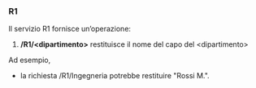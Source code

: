 ### R1
Il servizio R1 fornisce un’operazione:
1. **/R1/&lt;dipartimento>** restituisce il nome del capo del &lt;dipartimento>

Ad esempio,
* la richiesta /R1/Ingegneria potrebbe restituire "Rossi M.".

